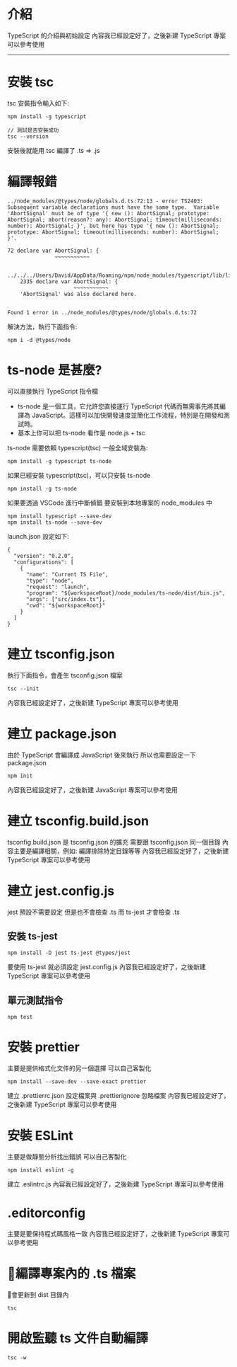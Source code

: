 # 介紹
TypeScript 的介紹與初始設定
內容我已經設定好了，之後新建 TypeScript 專案可以參考使用

---

# 安裝 tsc
tsc 安裝指令輸入如下:
```bash=
npm install -g typescript

// 測試是否安裝成功
tsc --version
```
安裝後就能用 tsc 編譯了 .ts => .js

# 編譯報錯
```bash=
../node_modules/@types/node/globals.d.ts:72:13 - error TS2403: Subsequent variable declarations must have the same type.  Variable 'AbortSignal' must be of type '{ new (): AbortSignal; prototype: AbortSignal; abort(reason?: any): AbortSignal; timeout(milliseconds: number): AbortSignal; }', but here has type '{ new (): AbortSignal; prototype: AbortSignal; timeout(milliseconds: number): AbortSignal; }'.

72 declare var AbortSignal: {
               ~~~~~~~~~~~

  ../../../Users/David/AppData/Roaming/npm/node_modules/typescript/lib/lib.dom.d.ts:2335:13
    2335 declare var AbortSignal: {
                     ~~~~~~~~~~~
    'AbortSignal' was also declared here.


Found 1 error in ../node_modules/@types/node/globals.d.ts:72
```
解決方法，執行下面指令:
```bash=
npm i -d @types/node
```

# ts-node 是甚麼?
可以直接執行 TypeScript 指令檔  
* ts-node 是一個工具，它允許您直接運行 TypeScript 代碼而無需事先將其編譯為 JavaScript。這樣可以加快開發速度並簡化工作流程，特別是在開發和測試時。
* 基本上你可以把 ts-node 看作是 node.js + tsc

ts-node 需要依賴 typescript(tsc)
一般全域安裝為:
```bash=
npm install -g typescript ts-node
```
如果已經安裝 typescript(tsc)，可以只安裝 ts-node
```bash=
npm install -g ts-node
```
如果要透過 VSCode 進行中斷偵錯
要安裝到本地專案的 node_modules 中
```bash=
npm install typescript --save-dev
npm install ts-node --save-dev
```
launch.json 設定如下:
```json=
{
  "version": "0.2.0",
  "configurations": [
    {
      "name": "Current TS File",
      "type": "node",
      "request": "launch",
      "program": "${workspaceRoot}/node_modules/ts-node/dist/bin.js",
      "args": ["src/index.ts"],
      "cwd": "${workspaceRoot}"
    }
  ]
}

```

# 建立 tsconfig.json
執行下面指令，會產生 tsconfig.json 檔案
```bash=
tsc --init
```
內容我已經設定好了，之後新建 TypeScript 專案可以參考使用

# 建立 package.json
由於 TypeScript 會編譯成 JavaScript 後來執行
所以也需要設定一下 package.json
```bash=
npm init
```
內容我已經設定好了，之後新建 JavaScript 專案可以參考使用

# 建立 tsconfig.build.json
tsconfig.build.json 是 tsconfig.json 的擴充
需要跟 tsconfig.json 同一個目錄
內容主要是編譯相關，例如: 編譯排除特定目錄等等
內容我已經設定好了，之後新建 TypeScript 專案可以參考使用

# 建立 jest.config.js
jest 預設不需要設定
但是也不會檢查 .ts
而 ts-jest 才會檢查 .ts
## 安裝 ts-jest
```bash=
npm install -D jest ts-jest @types/jest
```
要使用 ts-jest 就必須設定 jest.config.js
內容我已經設定好了，之後新建 TypeScript 專案可以參考使用
## 單元測試指令
```bash=
npm test
```

# 安裝 prettier
主要是提供格式化文件的另一個選擇
可以自己客製化
```bash=
npm install --save-dev --save-exact prettier
```
建立 .prettierrc.json 設定檔案與 .prettierignore 忽略檔案
內容我已經設定好了，之後新建 TypeScript 專案可以參考使用

# 安裝 ESLint
主要是做靜態分析找出錯誤
可以自己客製化
```bash=
npm install eslint -g
```
建立 .eslintrc.js
內容我已經設定好了，之後新建 TypeScript 專案可以參考使用

# .editorconfig
主要是要保持程式碼風格一致
內容我已經設定好了，之後新建 TypeScript 專案可以參考使用

# 🔅編譯專案內的 .ts 檔案
🔅會更新到 dist 目錄內
```bash=
tsc
```

# 開啟監聽 ts 文件自動編譯
```bash=
tsc -w
```